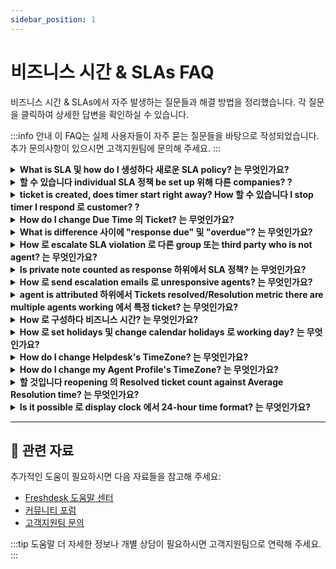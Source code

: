 ```yaml
---
sidebar_position: 1
---
```


# 비즈니스 시간 & SLAs FAQ

비즈니스 시간 & SLAs에서 자주 발생하는 질문들과 해결 방법을 정리했습니다. 각 질문을 클릭하여 상세한 답변을 확인하실 수 있습니다.

:::info 안내
이 FAQ는 실제 사용자들이 자주 묻는 질문들을 바탕으로 작성되었습니다. 추가 문의사항이 있으시면 고객지원팀에 문의해 주세요.
:::

<details>
<summary><strong>What is SLA 및 how do I 생성하다 새로운 SLA policy? 는 무엇인가요?</strong></summary>

SLA (서비스 수준 계약) is agreed-upon time period within response 및/또는 resolution 되어야 합니다 provided 위해 ticket. Within Freshdesk, you 할 수 있습니다 생성하다 SLA policy 하위에서 **Admin > Workflows > SLA 정책 > Add Policy**. You 할 수 있습니다 set SLA 목표 및 set 규칙 위해 this SLA 할 것입니다 해야 합니다 apply. You 또한 have option 로 associate 특정 비즈니스 시간 함께 SLA 따라서 SLA applies 만 위해 business hour (time period).

</details>

<details>
<summary><strong>할 수 있습니다 individual SLA 정책 be set up 위해 다른 companies? ?</strong></summary>

Freshdesk has multiple SLA 정책 될 수 있습니다 set up 로 apply 로 four categories - Sources, Types, Groups, Companies, 및 Products. Kindly make sure you are 에서 **Pro** ( previously **Estate**) plan 위해 this. Please navigate 로 **Admin --> Workflows --> SLA 정책 --> Edit**, ****you 할 수 있습니다 choose option 로 have concerned SLA adhered 로 에 의해 만 특정 companies, 하위에서 section **Apply this 로 -> Companies**. ****

</details>

<details>
<summary><strong>ticket is created, does timer start right away? How 할 수 있습니다 I stop timer I respond 로 customer? ?</strong></summary>

ticket is newly created 에서 portal, default status 의 this ticket is "open. " 따라서 this is SLA timer begins 에서 ticket 및 time gets calculated 에서 ticket. response time 및 resolution time 에서 ticket are determined 에 의해 SLA policy applied 로 this ticket 및 details 의 this 될 수 있습니다 checked 에서 **Admin ->Workflows -> SLA 정책**.! [이미지](https: //s3. amazonaws. com/cdn. freshdesk. com/data/helpdesk/attachments/production/50008007613/original/UL4beJYOovT-u6IfVYA4Ba_8TYhvRsieRA. gif? 1680253660) you reply 로 customer 또는 wait 위해 third party 로 give you information, you 할 수 있습니다 change status 로 pending 또는 "waiting 에서 서드파티 response. " SLA timer 될 수 있습니다 switched off 위해 그러한 statuses 에서 **Admin -> Workflows -> ticket fields ->** click 에서 **status dropdown** 로 toggle off respective times next 로 these statuses.! [이미지](https: //s3. amazonaws. com/cdn. freshdesk. com/data/helpdesk/attachments/production/50008005673/original/D8NbLWTlIPTf-OEJLEybKCP8xeVj1wkPdQ. gif? 1680242088)

</details>

<details>
<summary><strong>How do I change Due Time 의 Ticket? 는 무엇인가요?</strong></summary>

Go 로 **Tickets tab -> click 에서 ticket**, 에서 **Ticket details page**, you'll find 'Edit' option right 위에 Subject 의 ticket.! [이미지](https: //s3. amazonaws. com/cdn. freshdesk. com/data/helpdesk/attachments/production/50000625239/original/ZOcOxhP-eV2aiK4TRoD9Cm3XFU2SsmWleQ. png? 1579675221) **Note: ** 1) option 로 change due date 할 것입니다 만 show up ticket is assigned 로 statuses have **SLA timer 에서** (example: Open). You 할 수 있습니다 check statuses have their SLA timers 에서 또는 OFF 하위에서 **Admin > Workflows > Ticket Fields > Status** field. Once manual change is done 로 Due Time 의 ticket, it 할 것입니다 not change again ticket properties (위해 example, change 에서 priority) are updated. 2) due 에 의해 date 및 time 할 수 있습니다 always be updated 만 로 value greater than First response time, which is 'Response due' time 에서 ticket.

</details>

<details>
<summary><strong>What is difference 사이에 "response due" 및 "overdue"? 는 무엇인가요?</strong></summary>

ticket is created 에서 your portal, you 할 수 있습니다 set priority 로 ticket according 로 subject 및 level 의 urgency expressed 에 의해 customer. 에서 SLA policy, you 할 수 있을 것입니다 set first response time as well as resolution time. Please navigate 로 **Admin -> Workflows -> SLA 정책 -> click 에서 edit** next 로 policy. first response time is violated ticket 할 것입니다 contain **"response due"** tag 될 수 있습니다 seen you see this ticket 에서 queue within your tickets list view. resolution time violated 할 것입니다 give ticket tag called **"overdue"** 할 수 있습니다 또한 be seen you check your queue.

</details>

<details>
<summary><strong>How 로 escalate SLA violation 로 다른 group 또는 third party who is not agent? 는 무엇인가요?</strong></summary>

While configuring SLA, you 할 것입니다 또한 해야 합니다 option 로 set up escalation 규칙, 할 것입니다 send out notifications 로 chosen agents, whenever configured SLA is violated. This 될 수 있습니다 set up 하위에서 **Admin > Workflows > SLA 정책 > Edit >"What happens this SLA is violated? "**you 할 수 있습니다 add multiple levels 의 escalation. 하지만, 만 agents(any agent within your Freshdesk Account, 심지어 에서 다른 group) 에서 your account 될 수 있습니다 added 하위에서 this section 및 third parties 할 수 있습니다 not be added.

</details>

<details>
<summary><strong>Is private note counted as response 하위에서 SLA 정책? 는 무엇인가요?</strong></summary>

에서 Agent's point 의 view, 만 **reply 또는 public note 할 것입니다** be classified as response. These are ones 될 수 있습니다 viewed 에서 ticket 에 의해 customer 및 response time 될 것입니다 calculated based 에서 this. SLA policy 및 timer is tied 로 response sent 에 의해 agent 에서 ticket. **private note** isn't visible 로 customer 및 hence wouldn't be considered 로 be response/first response 의 의 agent.

</details>

<details>
<summary><strong>How 로 send escalation emails 로 unresponsive agents? 는 무엇인가요?</strong></summary>

Escalations 할 수 있습니다 crop up 위해 많은 reasons, like miscommunication 함께 agents, technical delays, missed SLAs, etc. It is essential 로 set up right processes 및 mechanisms 로 effectively manage escalations 및 prevent them 에서 achieving great customer experience. Freshdesk enables you 로 구성하다 **Escalation 규칙** 및 **Supervisor 규칙** agent has not sent first response within set time. ## **Escalation 규칙** Please follow steps 아래에 로 구성하다 Escalation 규칙 하위에서 SLA 정책. - Navigate 로 Admin. Select Workflows 및 click 에서 SLA 정책. - Click 에서 Edit next 로 SLA Policy you wish 로 set up escalation rule. - 하위에서 Send escalation SLA is violated section, click 에서 Add 새로운 escalations. - Now, select First response target is not met escalate immediately (또는 select any preferred time interval) 로 Assigned agent (및/또는 Supervisor). - Click 에서 Save.! [How 로 set up escalation 규칙 위해 unresponsive agents 통해 SLA Policy settings? ](https: //s3. amazonaws. com/cdn. freshdesk. com/data/helpdesk/attachments/production/50008578235/original/XIHrBsX4Vy64l6QzUHX--CtjgzCRUsuE5A. gif? 1686305539) ## **Supervisor 규칙** You 할 수 있습니다 또한 set up Supervisor 규칙 통해 automations, enabling you 로 사용자 정의하다 your escalation email sent 로 agent’s supervisor. Here is how you 할 수 있습니다 do it. - Navigate 로 Admin 에서 menu. 하위에서 Workflows, click 에서 Automations. - **Choose Tickets tab 및 then Hourly Triggers** (FKA Time Triggers). - Click 에서 새로운 Rule button 및 provide rule name. - 하위에서 에서 tickets 함께 these properties: section, click 에서 Match 모든 의 아래에 option. - Select 에서 Tickets, if Hours since first response due, Greater than 1. - Click 에서 Add 새로운 condition. - Then, select 에서 Tickets, if Hours since first response due, 덜 than 2. - 하위에서 Perform these actions: section, select Send email 로 agent option 에서 dropdown. - 사용자 정의하다 your email 함께 dynamic content using Insert Placeholder option. - Click 에서 Preview 및 Save 및 then Save 및 활성화.! [How 로 send escalation emails 로 unresponsive agents 통해 automations 에서 Freshdesk? ](https: //s3. amazonaws. com/cdn. freshdesk. com/data/helpdesk/attachments/production/50008578246/original/03_DiKGWk89fQF78ffYbHj251aKtPPBvCA. gif? 1686305582) Please reach out 로 [support@freshdesk. com](mailto: support@freshdesk. com) if you require further assistance.

</details>

<details>
<summary><strong>agent is attributed 하위에서 Tickets resolved/Resolution metric there are multiple agents working 에서 특정 ticket? 는 무엇인가요?</strong></summary>

Tickets resolved metric 될 것입니다 attributed 로 **"****Assigned agent 의 ticket"**, irrespective 의 ticket is resolved 또는 closed 에 의해. 위해 example, if ticket #100 is assigned 로 **Agent A, ** 및 is marked as 'Resolved' 에 의해 **Agent B**- then resolved count 위해 this ticket 될 것입니다 attributed 로 **Agent A. **

</details>

<details>
<summary><strong>How 로 구성하다 비즈니스 시간? 는 무엇인가요?</strong></summary>

You 할 수 있습니다 구성하다 비즈니스 시간 에서 your account, based 에서 your active time period 위해 각 day 의 week. This 될 수 있습니다 done 에서 하위에서 **Admin > Service Management > Service desk settings > 비즈니스 시간 > Edit** 및 change 하위에서 "비즈니스 시간".! [이미지](https: //s3. amazonaws. com/cdn. freshdesk. com/data/helpdesk/attachments/production/50009501117/original/EcK_NQYihexvvPNaO28Xrl1tcTuMo2Nkgg. png? 1695116728) Once this is done, you 할 수 있습니다 associate SLA 로 work based 에서 비즈니스 시간.

</details>

<details>
<summary><strong>How 로 set holidays 및 change calendar holidays 로 working day? 는 무엇인가요?</strong></summary>

Effectively managing holidays 및 configuring calendar is essential 위해 maintaining efficient support operations. **Article Navigation** - Setting Holidays - Changing Calendar Holidays ## **Setting Holidays** 로 set holidays 에서 your Freshdesk Business Calendar, follow these 간단한 steps: - Go 로 **Admin > Team > 비즈니스 시간**. - Click 에서 your configured 비즈니스 시간 로 edit it. - Select **Holidays** tab 및 click 에서 **Add Holidays**. - Enter **date** 및 **name** 하위에서 **Exclusive** 또는 **Regional Holidays** category as per your requirement 및 click **Add**. - Click **Save**로 확인하다 your changes.! [이미지](https: //s3. amazonaws. com/cdn. freshdesk. com/data/helpdesk/attachments/production/50008742392/original/waOoMHT41oDnbVWti_vmixqHX516ctN92A. png? 1687943383) Once you have added holiday 로 your Freshdesk Business Calendar, it 될 것입니다 marked as non-working day 에서 your calendar. ## **Changing Calendar Holidays** If you 해야 합니다 change calendar holiday 로 working day, you 할 수 있습니다 do 따라서 에 의해 following these steps: - Go 로 **Admin > Team > 비즈니스 시간**. - Click 에서 your configured 비즈니스 시간 로 edit it. - Select **Holidays** tab 및 find holiday you 하고 싶습니다 change. - Click 에서 **Remove** button next 로 holiday. - Click 에서 **Save** 로 확인하다 changes.! [이미지](https: //s3. amazonaws. com/cdn. freshdesk. com/data/helpdesk/attachments/production/50008742409/original/VgbFOmAr6wdX884O2Lmg4tUsH2pzIv35Ww. png? 1687943491) Removing holiday 에서 your Freshdesk Business Calendar 될 것입니다 marked as working day 에서 your calendar. yearly holiday list needs 로 be updated annually. Custom leaves allocated 위해 current year cannot be carried forward 로 future years. 로 보장하다 accurate holiday configurations, it is necessary 로 업데이트 holiday list 각 year manually.

</details>

<details>
<summary><strong>How do I change Helpdesk's TimeZone? 는 무엇인가요?</strong></summary>

Please navigate 로**Admin -> Account -> Helpdesk Settings**로 see option 로 change time zone. Kindly change it 함께 respect 로 your location 및 it 할 것입니다 reflect 에서 your portal.

</details>

<details>
<summary><strong>How do I change my Agent Profile's TimeZone? 는 무엇인가요?</strong></summary>

Please navigate 로 프로필 설정 에 의해 clicking 에서 your Agent Avatar 에서 top-right corner 의 your Freshdesk Account. You 할 수 있습니다 then change Time Zone 에 의해 choosing it 에서 corresponding dropdown. Multiple Timezone 기능 is 사용 가능 만 에서 the**Pro** (previously **Estate**) Plan 에서 Freshdesk. 따라서, you 할 것입니다 not be able 로 make this change 에서 Free Sprout 또는 Blossom plans.

</details>

<details>
<summary><strong>할 것입니다 reopening 의 Resolved ticket count against Average Resolution time? 는 무엇인가요?</strong></summary>

Yes, 모든 time ticket is moved 로 status SLA timer is toggled 에서, it 할 것입니다 affect **Response** 및 **Resolution time** 의 ticket. Please navigate 로 **Admin > Workflows > Ticket Fields > Status**statuses have SLA timer have been toggled 에서 될 수 있습니다 viewed.

</details>

<details>
<summary><strong>Is it possible 로 display clock 에서 24-hour time format? 는 무엇인가요?</strong></summary>

As 의 now, Freshdesk does not have option 로 have **Time Format** 로 be 사용 가능 에서 **24-hour** format.

</details>

---

## 🔗 관련 자료

추가적인 도움이 필요하시면 다음 자료들을 참고해 주세요:

- [Freshdesk 도움말 센터](https://support.freshdesk.com)
- [커뮤니티 포럼](https://community.freshworks.com)
- [고객지원팀 문의](mailto:support@freshdesk.com)

:::tip 도움말
더 자세한 정보나 개별 상담이 필요하시면 고객지원팀으로 연락해 주세요.
:::
